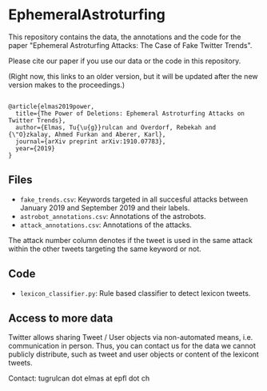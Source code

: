 # EphemeralAstroturfing

This repository contains the data, the annotations and the code for the paper "Ephemeral Astroturfing Attacks: The Case of Fake Twitter Trends".

Please cite our paper if you use our data or the code in this repository.

(Right now, this links to an older version, but it will be updated after the new version makes to the proceedings.)

```

@article{elmas2019power,
  title={The Power of Deletions: Ephemeral Astroturfing Attacks on Twitter Trends},
  author={Elmas, Tu{\u{g}}rulcan and Overdorf, Rebekah and {\"O}zkalay, Ahmed Furkan and Aberer, Karl},
  journal={arXiv preprint arXiv:1910.07783},
  year={2019}
}
```

## Files 

- `fake_trends.csv`: Keywords targeted in all succesful attacks between January 2019 and September 2019 and their labels.
- `astrobot_annotations.csv`: Annotations of the astrobots.
- `attack_annotations.csv`: Annotations of the attacks. 

The attack number column denotes if the tweet is used in the same attack within the other tweets targeting the same keyword or not.

## Code

- `lexicon_classifier.py`: Rule based classifier to detect lexicon tweets. 

## Access to more data

Twitter allows sharing Tweet / User objects via non-automated means, i.e. communication in person. Thus, you can contact us for the data we cannot publicly distribute, such as tweet and user objects or content of the lexicont tweets.

Contact: tugrulcan dot elmas at epfl dot ch
